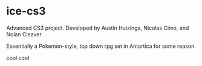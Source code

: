 # ice-cs3
Advanced CS3 project. Developed by Austin Huizinga, Nicolas Cimo, and Nolan Cleaver

Essentially a Pokemon-style, top down rpg set in Antartica for some reason.

cool cool
